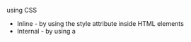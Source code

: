 using CSS

- Inline - by using the style attribute inside HTML elements
- Internal - by using a <style> element in the <head> section
- External - by using a <link> element to link to an external CSS file (MOST COMMON WAY)
  <head>
    <link rel="stylesheet" href="styles.css">   //link tag to ref external css files
  </head>
